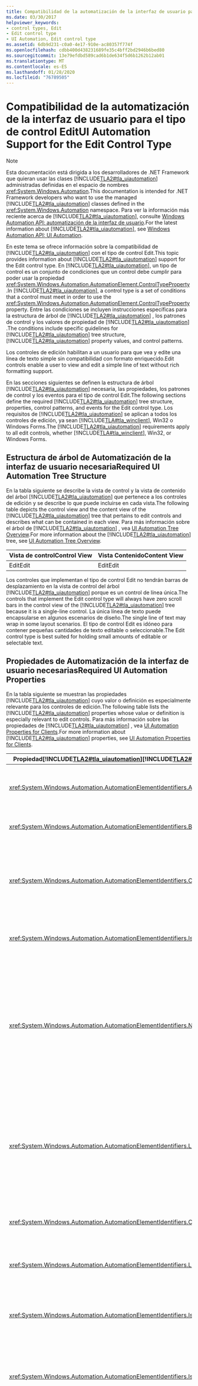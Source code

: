 ```yaml
---
title: Compatibilidad de la automatización de la interfaz de usuario para el tipo de control Edit
ms.date: 03/30/2017
helpviewer_keywords:
- control types, Edit
- Edit control type
- UI Automation, Edit control type
ms.assetid: 6db9d231-c0a0-4e17-910e-ac80357f774f
ms.openlocfilehash: cdbb400d438231689fe35c4bff2bd2946b6bed80
ms.sourcegitcommit: 13e79efdbd589cad6b1de634f5d6b1262b12ab01
ms.translationtype: MT
ms.contentlocale: es-ES
ms.lasthandoff: 01/28/2020
ms.locfileid: "76789505"
---
```

# <a name="ui-automation-support-for-the-edit-control-type"></a><span data-ttu-id="5e2ea-102">Compatibilidad de la automatización de la interfaz de usuario para el tipo de control Edit</span><span class="sxs-lookup"><span data-stu-id="5e2ea-102">UI Automation Support for the Edit Control Type</span></span>

> [!NOTE]
> <span data-ttu-id="5e2ea-103">Esta documentación está dirigida a los desarrolladores de .NET Framework que quieran usar las clases [!INCLUDE[TLA2#tla_uiautomation](../../../includes/tla2sharptla-uiautomation-md.md)] administradas definidas en el espacio de nombres <xref:System.Windows.Automation>.</span><span class="sxs-lookup"><span data-stu-id="5e2ea-103">This documentation is intended for .NET Framework developers who want to use the managed [!INCLUDE[TLA2#tla_uiautomation](../../../includes/tla2sharptla-uiautomation-md.md)] classes defined in the <xref:System.Windows.Automation> namespace.</span></span> <span data-ttu-id="5e2ea-104">Para ver la información más reciente acerca de [!INCLUDE[TLA2#tla_uiautomation](../../../includes/tla2sharptla-uiautomation-md.md)], consulte [Windows Automation API: automatización de la interfaz de usuario](/windows/win32/winauto/entry-uiauto-win32).</span><span class="sxs-lookup"><span data-stu-id="5e2ea-104">For the latest information about [!INCLUDE[TLA2#tla_uiautomation](../../../includes/tla2sharptla-uiautomation-md.md)], see [Windows Automation API: UI Automation](/windows/win32/winauto/entry-uiauto-win32).</span></span>

<span data-ttu-id="5e2ea-105">En este tema se ofrece información sobre la compatibilidad de [!INCLUDE[TLA2#tla_uiautomation](../../../includes/tla2sharptla-uiautomation-md.md)] con el tipo de control Edit.</span><span class="sxs-lookup"><span data-stu-id="5e2ea-105">This topic provides information about [!INCLUDE[TLA2#tla_uiautomation](../../../includes/tla2sharptla-uiautomation-md.md)] support for the Edit control type.</span></span> <span data-ttu-id="5e2ea-106">En [!INCLUDE[TLA2#tla_uiautomation](../../../includes/tla2sharptla-uiautomation-md.md)], un tipo de control es un conjunto de condiciones que un control debe cumplir para poder usar la propiedad <xref:System.Windows.Automation.AutomationElement.ControlTypeProperty> .</span><span class="sxs-lookup"><span data-stu-id="5e2ea-106">In [!INCLUDE[TLA2#tla_uiautomation](../../../includes/tla2sharptla-uiautomation-md.md)], a control type is a set of conditions that a control must meet in order to use the <xref:System.Windows.Automation.AutomationElement.ControlTypeProperty> property.</span></span> <span data-ttu-id="5e2ea-107">Entre las condiciones se incluyen instrucciones específicas para la estructura de árbol de [!INCLUDE[TLA2#tla_uiautomation](../../../includes/tla2sharptla-uiautomation-md.md)] , los patrones de control y los valores de propiedad de [!INCLUDE[TLA2#tla_uiautomation](../../../includes/tla2sharptla-uiautomation-md.md)] .</span><span class="sxs-lookup"><span data-stu-id="5e2ea-107">The conditions include specific guidelines for [!INCLUDE[TLA2#tla_uiautomation](../../../includes/tla2sharptla-uiautomation-md.md)] tree structure, [!INCLUDE[TLA2#tla_uiautomation](../../../includes/tla2sharptla-uiautomation-md.md)] property values, and control patterns.</span></span>

<span data-ttu-id="5e2ea-108">Los controles de edición habilitan a un usuario para que vea y edite una línea de texto simple sin compatibilidad con formato enriquecido.</span><span class="sxs-lookup"><span data-stu-id="5e2ea-108">Edit controls enable a user to view and edit a simple line of text without rich formatting support.</span></span>

<span data-ttu-id="5e2ea-109">En las secciones siguientes se definen la estructura de árbol [!INCLUDE[TLA2#tla_uiautomation](../../../includes/tla2sharptla-uiautomation-md.md)] necesaria, las propiedades, los patrones de control y los eventos para el tipo de control Edit.</span><span class="sxs-lookup"><span data-stu-id="5e2ea-109">The following sections define the required [!INCLUDE[TLA2#tla_uiautomation](../../../includes/tla2sharptla-uiautomation-md.md)] tree structure, properties, control patterns, and events for the Edit control type.</span></span> <span data-ttu-id="5e2ea-110">Los requisitos de [!INCLUDE[TLA2#tla_uiautomation](../../../includes/tla2sharptla-uiautomation-md.md)] se aplican a todos los controles de edición, ya sean [!INCLUDE[TLA#tla_winclient](../../../includes/tlasharptla-winclient-md.md)], Win32 o Windows Forms.</span><span class="sxs-lookup"><span data-stu-id="5e2ea-110">The [!INCLUDE[TLA2#tla_uiautomation](../../../includes/tla2sharptla-uiautomation-md.md)] requirements apply to all edit controls, whether [!INCLUDE[TLA#tla_winclient](../../../includes/tlasharptla-winclient-md.md)], Win32, or Windows Forms.</span></span>

<a name="Required_UI_Automation_Tree_Structure"></a>

## <a name="required-ui-automation-tree-structure"></a><span data-ttu-id="5e2ea-111">Estructura de árbol de Automatización de la interfaz de usuario necesaria</span><span class="sxs-lookup"><span data-stu-id="5e2ea-111">Required UI Automation Tree Structure</span></span>

<span data-ttu-id="5e2ea-112">En la tabla siguiente se describe la vista de control y la vista de contenido del árbol [!INCLUDE[TLA2#tla_uiautomation](../../../includes/tla2sharptla-uiautomation-md.md)] que pertenece a los controles de edición y se describe lo que puede incluirse en cada vista.</span><span class="sxs-lookup"><span data-stu-id="5e2ea-112">The following table depicts the control view and the content view of the [!INCLUDE[TLA2#tla_uiautomation](../../../includes/tla2sharptla-uiautomation-md.md)] tree that pertains to edit controls and describes what can be contained in each view.</span></span> <span data-ttu-id="5e2ea-113">Para más información sobre el árbol de [!INCLUDE[TLA2#tla_uiautomation](../../../includes/tla2sharptla-uiautomation-md.md)] , vea [UI Automation Tree Overview](ui-automation-tree-overview.md).</span><span class="sxs-lookup"><span data-stu-id="5e2ea-113">For more information about the [!INCLUDE[TLA2#tla_uiautomation](../../../includes/tla2sharptla-uiautomation-md.md)] tree, see [UI Automation Tree Overview](ui-automation-tree-overview.md).</span></span>

|<span data-ttu-id="5e2ea-114">Vista de control</span><span class="sxs-lookup"><span data-stu-id="5e2ea-114">Control View</span></span>|<span data-ttu-id="5e2ea-115">Vista Contenido</span><span class="sxs-lookup"><span data-stu-id="5e2ea-115">Content View</span></span>|
|------------------|------------------|
|<span data-ttu-id="5e2ea-116">Edit</span><span class="sxs-lookup"><span data-stu-id="5e2ea-116">Edit</span></span>|<span data-ttu-id="5e2ea-117">Edit</span><span class="sxs-lookup"><span data-stu-id="5e2ea-117">Edit</span></span>|

<span data-ttu-id="5e2ea-118">Los controles que implementan el tipo de control Edit no tendrán barras de desplazamiento en la vista de control del árbol [!INCLUDE[TLA2#tla_uiautomation](../../../includes/tla2sharptla-uiautomation-md.md)] porque es un control de línea única.</span><span class="sxs-lookup"><span data-stu-id="5e2ea-118">The controls that implement the Edit control type will always have zero scroll bars in the control view of the [!INCLUDE[TLA2#tla_uiautomation](../../../includes/tla2sharptla-uiautomation-md.md)] tree because it is a single-line control.</span></span> <span data-ttu-id="5e2ea-119">La única línea de texto puede encapsularse en algunos escenarios de diseño.</span><span class="sxs-lookup"><span data-stu-id="5e2ea-119">The single line of text may wrap in some layout scenarios.</span></span> <span data-ttu-id="5e2ea-120">El tipo de control Edit es idóneo para contener pequeñas cantidades de texto editable o seleccionable.</span><span class="sxs-lookup"><span data-stu-id="5e2ea-120">The Edit control type is best suited for holding small amounts of editable or selectable text.</span></span>

<a name="Required_UI_Automation_Properties"></a>

## <a name="required-ui-automation-properties"></a><span data-ttu-id="5e2ea-121">Propiedades de Automatización de la interfaz de usuario necesarias</span><span class="sxs-lookup"><span data-stu-id="5e2ea-121">Required UI Automation Properties</span></span>

<span data-ttu-id="5e2ea-122">En la tabla siguiente se muestran las propiedades [!INCLUDE[TLA2#tla_uiautomation](../../../includes/tla2sharptla-uiautomation-md.md)] cuyo valor o definición es especialmente relevante para los controles de edición.</span><span class="sxs-lookup"><span data-stu-id="5e2ea-122">The following table lists the [!INCLUDE[TLA2#tla_uiautomation](../../../includes/tla2sharptla-uiautomation-md.md)] properties whose value or definition is especially relevant to edit controls.</span></span> <span data-ttu-id="5e2ea-123">Para más información sobre las propiedades de [!INCLUDE[TLA2#tla_uiautomation](../../../includes/tla2sharptla-uiautomation-md.md)] , vea [UI Automation Properties for Clients](ui-automation-properties-for-clients.md).</span><span class="sxs-lookup"><span data-stu-id="5e2ea-123">For more information about [!INCLUDE[TLA2#tla_uiautomation](../../../includes/tla2sharptla-uiautomation-md.md)] properties, see [UI Automation Properties for Clients](ui-automation-properties-for-clients.md).</span></span>

|<span data-ttu-id="5e2ea-124">Propiedad[!INCLUDE[TLA2#tla_uiautomation](../../../includes/tla2sharptla-uiautomation-md.md)]</span><span class="sxs-lookup"><span data-stu-id="5e2ea-124">[!INCLUDE[TLA2#tla_uiautomation](../../../includes/tla2sharptla-uiautomation-md.md)] Property</span></span>|<span data-ttu-id="5e2ea-125">{2&gt;Value&lt;2}</span><span class="sxs-lookup"><span data-stu-id="5e2ea-125">Value</span></span>|<span data-ttu-id="5e2ea-126">Notas</span><span class="sxs-lookup"><span data-stu-id="5e2ea-126">Notes</span></span>|
|------------------------------------------------------------------------------------|-----------|-----------|
|<xref:System.Windows.Automation.AutomationElementIdentifiers.AutomationIdProperty>|<span data-ttu-id="5e2ea-127">Vea las notas.</span><span class="sxs-lookup"><span data-stu-id="5e2ea-127">See notes.</span></span>|<span data-ttu-id="5e2ea-128">El valor de esta propiedad debe ser único en todos los controles de una aplicación.</span><span class="sxs-lookup"><span data-stu-id="5e2ea-128">The value of this property needs to be unique across all controls in an application.</span></span>|
|<xref:System.Windows.Automation.AutomationElementIdentifiers.BoundingRectangleProperty>|<span data-ttu-id="5e2ea-129">Vea las notas.</span><span class="sxs-lookup"><span data-stu-id="5e2ea-129">See notes.</span></span>|<span data-ttu-id="5e2ea-130">El rectángulo exterior que contiene el control completo.</span><span class="sxs-lookup"><span data-stu-id="5e2ea-130">The outermost rectangle that contains the whole control.</span></span>|
|<xref:System.Windows.Automation.AutomationElementIdentifiers.ClickablePointProperty>|<span data-ttu-id="5e2ea-131">Vea las notas.</span><span class="sxs-lookup"><span data-stu-id="5e2ea-131">See notes.</span></span>|<span data-ttu-id="5e2ea-132">El control de edición debe tener un punto en el que se pueda hacer clic que dé enfoque de entrada a la parte de edición del control cuando un usuario hace clic en el mouse allí.</span><span class="sxs-lookup"><span data-stu-id="5e2ea-132">The edit control must have a clickable point that gives input focus to the edit portion of the control when a user clicks the mouse there.</span></span>|
|<xref:System.Windows.Automation.AutomationElementIdentifiers.IsKeyboardFocusableProperty>|<span data-ttu-id="5e2ea-133">Vea las notas.</span><span class="sxs-lookup"><span data-stu-id="5e2ea-133">See notes.</span></span>|<span data-ttu-id="5e2ea-134">Si el control puede recibir el foco del teclado, debe admitir esta propiedad.</span><span class="sxs-lookup"><span data-stu-id="5e2ea-134">If the control can receive keyboard focus, it must support this property.</span></span>|
|<xref:System.Windows.Automation.AutomationElementIdentifiers.NameProperty>|<span data-ttu-id="5e2ea-135">Vea las notas.</span><span class="sxs-lookup"><span data-stu-id="5e2ea-135">See notes.</span></span>|<span data-ttu-id="5e2ea-136">El nombre del control de edición se genera normalmente desde una etiqueta de texto estático.</span><span class="sxs-lookup"><span data-stu-id="5e2ea-136">The name of the edit control is typically generated from a static text label.</span></span> <span data-ttu-id="5e2ea-137">Si no hay ninguna etiqueta de texto estático, el desarrollador de aplicaciones debe asignar un valor de propiedad para `Name` .</span><span class="sxs-lookup"><span data-stu-id="5e2ea-137">If there is not a static text label, a property value for `Name` must be assigned by the application developer.</span></span> <span data-ttu-id="5e2ea-138">La propiedad `Name` nunca debe incluir el contenido textual del control de edición.</span><span class="sxs-lookup"><span data-stu-id="5e2ea-138">The `Name` property should never contain the textual contents of the edit control.</span></span>|
|<xref:System.Windows.Automation.AutomationElementIdentifiers.LabeledByProperty>|<span data-ttu-id="5e2ea-139">Vea las notas.</span><span class="sxs-lookup"><span data-stu-id="5e2ea-139">See notes.</span></span>|<span data-ttu-id="5e2ea-140">Si hay una etiqueta de texto estático asociada al control, esta propiedad debe exponer una referencia a ese control.</span><span class="sxs-lookup"><span data-stu-id="5e2ea-140">If there is a static text label associated with the control, then this property must expose a reference to that control.</span></span> <span data-ttu-id="5e2ea-141">Si el control de texto es un subcomponente de otro control, no tendrá un conjunto de propiedades `LabeledBy` .</span><span class="sxs-lookup"><span data-stu-id="5e2ea-141">If the text control is a subcomponent of another control, it will not have a `LabeledBy` property set.</span></span>|
|<xref:System.Windows.Automation.AutomationElementIdentifiers.ControlTypeProperty>|<span data-ttu-id="5e2ea-142">Edit</span><span class="sxs-lookup"><span data-stu-id="5e2ea-142">Edit</span></span>|<span data-ttu-id="5e2ea-143">Este valor es el mismo para todos los marcos de trabajo [!INCLUDE[TLA2#tla_ui](../../../includes/tla2sharptla-ui-md.md)] .</span><span class="sxs-lookup"><span data-stu-id="5e2ea-143">This value is the same for all [!INCLUDE[TLA2#tla_ui](../../../includes/tla2sharptla-ui-md.md)] frameworks.</span></span>|
|<xref:System.Windows.Automation.AutomationElementIdentifiers.LocalizedControlTypeProperty>|<span data-ttu-id="5e2ea-144">"edición"</span><span class="sxs-lookup"><span data-stu-id="5e2ea-144">"edit"</span></span>|<span data-ttu-id="5e2ea-145">Cadena localizada que corresponde al tipo de control Edit.</span><span class="sxs-lookup"><span data-stu-id="5e2ea-145">Localized string corresponding to the Edit control type.</span></span>|
|<xref:System.Windows.Automation.AutomationElementIdentifiers.IsContentElementProperty>|<span data-ttu-id="5e2ea-146">Verdadero</span><span class="sxs-lookup"><span data-stu-id="5e2ea-146">True</span></span>|<span data-ttu-id="5e2ea-147">El control de edición siempre se incluye en la vista de contenido del árbol [!INCLUDE[TLA2#tla_uiautomation](../../../includes/tla2sharptla-uiautomation-md.md)] .</span><span class="sxs-lookup"><span data-stu-id="5e2ea-147">The edit control is always included in the content view of the [!INCLUDE[TLA2#tla_uiautomation](../../../includes/tla2sharptla-uiautomation-md.md)] tree.</span></span>|
|<xref:System.Windows.Automation.AutomationElementIdentifiers.IsControlElementProperty>|<span data-ttu-id="5e2ea-148">Verdadero</span><span class="sxs-lookup"><span data-stu-id="5e2ea-148">True</span></span>|<span data-ttu-id="5e2ea-149">El control de edición siempre se incluye en la vista de control del árbol [!INCLUDE[TLA2#tla_uiautomation](../../../includes/tla2sharptla-uiautomation-md.md)] .</span><span class="sxs-lookup"><span data-stu-id="5e2ea-149">The edit control is always included in the control view of the [!INCLUDE[TLA2#tla_uiautomation](../../../includes/tla2sharptla-uiautomation-md.md)] tree.</span></span>|
|<xref:System.Windows.Automation.AutomationElementIdentifiers.IsPasswordProperty>|<span data-ttu-id="5e2ea-150">Vea las notas.</span><span class="sxs-lookup"><span data-stu-id="5e2ea-150">See notes.</span></span>|<span data-ttu-id="5e2ea-151">Debe establecerse en true en controles de edición que contienen contraseñas.</span><span class="sxs-lookup"><span data-stu-id="5e2ea-151">Must be set to true on edit controls that contain passwords.</span></span> <span data-ttu-id="5e2ea-152">Si un control de edición contiene el contenido de la contraseña, esta propiedad se puede usar por un lector de pantalla para determinar si las pulsaciones de teclas se deben leer cuando el usuario las introduce.</span><span class="sxs-lookup"><span data-stu-id="5e2ea-152">If an edit control does contain Password contents then this property can be used by a screen reader to determine whether keystrokes should be read out as the user types them.</span></span>|

<a name="Required_UI_Automation_Control_Patterns"></a>

## <a name="required-ui-automation-control-patterns-and-properties"></a><span data-ttu-id="5e2ea-153">Propiedades y patrones de control de Automatización de la interfaz de usuario necesarios</span><span class="sxs-lookup"><span data-stu-id="5e2ea-153">Required UI Automation Control Patterns and Properties</span></span>

<span data-ttu-id="5e2ea-154">En la tabla siguiente se muestran los patrones de control que se deben admitir por todos los controles de edición.</span><span class="sxs-lookup"><span data-stu-id="5e2ea-154">The following table lists the control patterns required to be supported by all edit controls.</span></span> <span data-ttu-id="5e2ea-155">Para más información sobre los patrones de control, vea [UI Automation Control Patterns Overview](ui-automation-control-patterns-overview.md).</span><span class="sxs-lookup"><span data-stu-id="5e2ea-155">For more information about control patterns, see [UI Automation Control Patterns Overview](ui-automation-control-patterns-overview.md).</span></span>

|<span data-ttu-id="5e2ea-156">Patrón de control/propiedad de patrón de control</span><span class="sxs-lookup"><span data-stu-id="5e2ea-156">Control Pattern/Control Pattern Property</span></span>|<span data-ttu-id="5e2ea-157">Soporte técnico/valor</span><span class="sxs-lookup"><span data-stu-id="5e2ea-157">Support/Value</span></span>|<span data-ttu-id="5e2ea-158">Notas</span><span class="sxs-lookup"><span data-stu-id="5e2ea-158">Notes</span></span>|
|-----------------------------------------------|--------------------|-----------|
|<xref:System.Windows.Automation.Provider.ITextProvider>|<span data-ttu-id="5e2ea-159">Depende</span><span class="sxs-lookup"><span data-stu-id="5e2ea-159">Depends</span></span>|<span data-ttu-id="5e2ea-160">Los controles de edición deben admitir el patrón de control Text porque siempre debe haber información de texto detallada disponible para los clientes.</span><span class="sxs-lookup"><span data-stu-id="5e2ea-160">Edit controls should support the Text control pattern because detailed text information should always be available for clients.</span></span>|
|<xref:System.Windows.Automation.Provider.IValueProvider>|<span data-ttu-id="5e2ea-161">Depende</span><span class="sxs-lookup"><span data-stu-id="5e2ea-161">Depends</span></span>|<span data-ttu-id="5e2ea-162">Todos los controles de edición que toman una cadena deben exponer el patrón Value.</span><span class="sxs-lookup"><span data-stu-id="5e2ea-162">All edit controls that take a string must expose the Value pattern.</span></span>|
|<xref:System.Windows.Automation.Provider.IValueProvider.IsReadOnly%2A>|<span data-ttu-id="5e2ea-163">Vea las notas.</span><span class="sxs-lookup"><span data-stu-id="5e2ea-163">See notes.</span></span>|<span data-ttu-id="5e2ea-164">Se debe establecer esta propiedad para indicar si el control puede tener un valor establecido mediante programación o si es editable por el usuario.</span><span class="sxs-lookup"><span data-stu-id="5e2ea-164">This property must be set to indicate whether the control can have a value set programmatically or is editable by the user.</span></span>|
|<xref:System.Windows.Automation.Provider.IValueProvider.Value%2A>|<span data-ttu-id="5e2ea-165">Vea las notas.</span><span class="sxs-lookup"><span data-stu-id="5e2ea-165">See notes.</span></span>|<span data-ttu-id="5e2ea-166">Esta propiedad devolverá el contenido textual del control de edición.</span><span class="sxs-lookup"><span data-stu-id="5e2ea-166">This property will return the textual contents of the edit control.</span></span> <span data-ttu-id="5e2ea-167">Si la `IsPasswordProperty` se establece en `true`, esta propiedad debe provocar una `InvalidOperationException` cuando se solicite.</span><span class="sxs-lookup"><span data-stu-id="5e2ea-167">If the `IsPasswordProperty` is set to `true`, this property must raise an `InvalidOperationException` when requested.</span></span>|
|<xref:System.Windows.Automation.Provider.IRangeValueProvider>|<span data-ttu-id="5e2ea-168">Depende</span><span class="sxs-lookup"><span data-stu-id="5e2ea-168">Depends</span></span>|<span data-ttu-id="5e2ea-169">Todos los controles de edición que toman un intervalo numérico deben exponer el patrón de control Range Value.</span><span class="sxs-lookup"><span data-stu-id="5e2ea-169">All edit controls that take a numeric range must expose Range Value control pattern.</span></span>|
|<xref:System.Windows.Automation.Provider.IRangeValueProvider.Minimum%2A>|<span data-ttu-id="5e2ea-170">Vea las notas.</span><span class="sxs-lookup"><span data-stu-id="5e2ea-170">See notes.</span></span>|<span data-ttu-id="5e2ea-171">Esta propiedad debe ser el valor mínimo en el que se puede establecer el contenido del control de edición.</span><span class="sxs-lookup"><span data-stu-id="5e2ea-171">This property must be the smallest value that the edit control's contents can be set to.</span></span>|
|<xref:System.Windows.Automation.Provider.IRangeValueProvider.Maximum%2A>|<span data-ttu-id="5e2ea-172">Vea las notas.</span><span class="sxs-lookup"><span data-stu-id="5e2ea-172">See notes.</span></span>|<span data-ttu-id="5e2ea-173">Esta propiedad debe ser el valor máximo en el que se puede establecer el contenido del control de edición.</span><span class="sxs-lookup"><span data-stu-id="5e2ea-173">This property must be the largest value that the edit control's contents can be set to.</span></span>|
|<xref:System.Windows.Automation.Provider.IRangeValueProvider.SmallChange%2A>|<span data-ttu-id="5e2ea-174">Vea las notas.</span><span class="sxs-lookup"><span data-stu-id="5e2ea-174">See notes.</span></span>|<span data-ttu-id="5e2ea-175">Esta propiedad debe indicar el número de posiciones decimales en el que se puede establecer el valor.</span><span class="sxs-lookup"><span data-stu-id="5e2ea-175">This property must indicate the number of decimal places that the value can be set to.</span></span> <span data-ttu-id="5e2ea-176">Si la edición solo acepta enteros, la `SmallChangeProperty` debe ser 1.</span><span class="sxs-lookup"><span data-stu-id="5e2ea-176">If the edit only take integers, the `SmallChangeProperty` must be 1.</span></span> <span data-ttu-id="5e2ea-177">Si la edición acepta un intervalo de entre 1,0 y 2,0, la `SmallChangeProperty` debe ser 0,1.</span><span class="sxs-lookup"><span data-stu-id="5e2ea-177">If the edit takes a range from 1.0 to 2.0, then the `SmallChangeProperty` must be 0.1.</span></span> <span data-ttu-id="5e2ea-178">Si el control de edición acepta un intervalo de entre 1,0 y 2,0, la `SmallChangeProperty` debe ser 0,001.</span><span class="sxs-lookup"><span data-stu-id="5e2ea-178">If the edit control takes a range from 1.00 to 2.00 then the `SmallChangeProperty` must be 0.001.</span></span>|
|<xref:System.Windows.Automation.Provider.IRangeValueProvider.LargeChange%2A>|`Null`|<span data-ttu-id="5e2ea-179">Esta propiedad no necesita exponerse en un control de edición.</span><span class="sxs-lookup"><span data-stu-id="5e2ea-179">This property does not need to be exposed on an edit control.</span></span>|
|<xref:System.Windows.Automation.Provider.IRangeValueProvider.Value%2A>|<span data-ttu-id="5e2ea-180">Vea las notas.</span><span class="sxs-lookup"><span data-stu-id="5e2ea-180">See notes.</span></span>|<span data-ttu-id="5e2ea-181">Esta propiedad indicará el contenido numérico del control de edición.</span><span class="sxs-lookup"><span data-stu-id="5e2ea-181">This property will indicate the numeric contents of the edit control.</span></span> <span data-ttu-id="5e2ea-182">Cuando se establece un valor más preciso por un cliente [!INCLUDE[TLA2#tla_uiautomation](../../../includes/tla2sharptla-uiautomation-md.md)] dentro de los intervalos especificados en las propiedades `Minimum` y `Maximum` , la propiedad Value se redondeará automáticamente al valor aceptado más cercano.</span><span class="sxs-lookup"><span data-stu-id="5e2ea-182">When a more precise value is set by a [!INCLUDE[TLA2#tla_uiautomation](../../../includes/tla2sharptla-uiautomation-md.md)] client within the ranges specified in the `Minimum` and `Maximum` properties, the Value property will automatically be rounded to the closest accepted value.</span></span>|

<a name="Required_UI_Automation_Events"></a>

## <a name="required-ui-automation-events"></a><span data-ttu-id="5e2ea-183">Eventos de Automatización de la interfaz de usuario necesarios</span><span class="sxs-lookup"><span data-stu-id="5e2ea-183">Required UI Automation Events</span></span>

<span data-ttu-id="5e2ea-184">En la tabla siguiente se muestran los eventos [!INCLUDE[TLA2#tla_uiautomation](../../../includes/tla2sharptla-uiautomation-md.md)] que se deben admitir por todos los controles de edición.</span><span class="sxs-lookup"><span data-stu-id="5e2ea-184">The following table lists the [!INCLUDE[TLA2#tla_uiautomation](../../../includes/tla2sharptla-uiautomation-md.md)] events required to be supported by all edit controls.</span></span> <span data-ttu-id="5e2ea-185">Para más información sobre eventos, vea [UI Automation Events Overview](ui-automation-events-overview.md).</span><span class="sxs-lookup"><span data-stu-id="5e2ea-185">For more information about events, see [UI Automation Events Overview](ui-automation-events-overview.md).</span></span>

|<span data-ttu-id="5e2ea-186">o[!INCLUDE[TLA2#tla_uiautomation](../../../includes/tla2sharptla-uiautomation-md.md)]</span><span class="sxs-lookup"><span data-stu-id="5e2ea-186">[!INCLUDE[TLA2#tla_uiautomation](../../../includes/tla2sharptla-uiautomation-md.md)] Event</span></span>|<span data-ttu-id="5e2ea-187">Compatibilidad con</span><span class="sxs-lookup"><span data-stu-id="5e2ea-187">Support</span></span>|<span data-ttu-id="5e2ea-188">Notas</span><span class="sxs-lookup"><span data-stu-id="5e2ea-188">Notes</span></span>|
|---------------------------------------------------------------------------------|-------------|-----------|
|<xref:System.Windows.Automation.SelectionPatternIdentifiers.InvalidatedEvent>|<span data-ttu-id="5e2ea-189">Requerido</span><span class="sxs-lookup"><span data-stu-id="5e2ea-189">Required</span></span>|<span data-ttu-id="5e2ea-190">Ninguno</span><span class="sxs-lookup"><span data-stu-id="5e2ea-190">None</span></span>|
|<xref:System.Windows.Automation.TextPatternIdentifiers.TextSelectionChangedEvent>|<span data-ttu-id="5e2ea-191">Requerido</span><span class="sxs-lookup"><span data-stu-id="5e2ea-191">Required</span></span>|<span data-ttu-id="5e2ea-192">Ninguno</span><span class="sxs-lookup"><span data-stu-id="5e2ea-192">None</span></span>|
|<xref:System.Windows.Automation.TextPatternIdentifiers.TextChangedEvent>|<span data-ttu-id="5e2ea-193">Requerido</span><span class="sxs-lookup"><span data-stu-id="5e2ea-193">Required</span></span>|<span data-ttu-id="5e2ea-194">Ninguno</span><span class="sxs-lookup"><span data-stu-id="5e2ea-194">None</span></span>|
|<span data-ttu-id="5e2ea-195">Evento cambiado por propiedad<xref:System.Windows.Automation.AutomationElementIdentifiers.BoundingRectangleProperty> .</span><span class="sxs-lookup"><span data-stu-id="5e2ea-195"><xref:System.Windows.Automation.AutomationElementIdentifiers.BoundingRectangleProperty> property-changed event.</span></span>|<span data-ttu-id="5e2ea-196">Requerido</span><span class="sxs-lookup"><span data-stu-id="5e2ea-196">Required</span></span>|<span data-ttu-id="5e2ea-197">Ninguno</span><span class="sxs-lookup"><span data-stu-id="5e2ea-197">None</span></span>|
|<span data-ttu-id="5e2ea-198">Evento cambiado por propiedad<xref:System.Windows.Automation.AutomationElementIdentifiers.IsOffscreenProperty> .</span><span class="sxs-lookup"><span data-stu-id="5e2ea-198"><xref:System.Windows.Automation.AutomationElementIdentifiers.IsOffscreenProperty> property-changed event.</span></span>|<span data-ttu-id="5e2ea-199">Requerido</span><span class="sxs-lookup"><span data-stu-id="5e2ea-199">Required</span></span>|<span data-ttu-id="5e2ea-200">Ninguno</span><span class="sxs-lookup"><span data-stu-id="5e2ea-200">None</span></span>|
|<span data-ttu-id="5e2ea-201">Evento cambiado por propiedad<xref:System.Windows.Automation.AutomationElementIdentifiers.IsEnabledProperty> .</span><span class="sxs-lookup"><span data-stu-id="5e2ea-201"><xref:System.Windows.Automation.AutomationElementIdentifiers.IsEnabledProperty> property-changed event.</span></span>|<span data-ttu-id="5e2ea-202">Requerido</span><span class="sxs-lookup"><span data-stu-id="5e2ea-202">Required</span></span>|<span data-ttu-id="5e2ea-203">Ninguno</span><span class="sxs-lookup"><span data-stu-id="5e2ea-203">None</span></span>|
|<span data-ttu-id="5e2ea-204">Evento cambiado por propiedad<xref:System.Windows.Automation.AutomationElementIdentifiers.NameProperty> .</span><span class="sxs-lookup"><span data-stu-id="5e2ea-204"><xref:System.Windows.Automation.AutomationElementIdentifiers.NameProperty> property-changed event.</span></span>|<span data-ttu-id="5e2ea-205">Requerido</span><span class="sxs-lookup"><span data-stu-id="5e2ea-205">Required</span></span>|<span data-ttu-id="5e2ea-206">Ninguno</span><span class="sxs-lookup"><span data-stu-id="5e2ea-206">None</span></span>|
|<span data-ttu-id="5e2ea-207">Evento cambiado por propiedad<xref:System.Windows.Automation.ValuePatternIdentifiers.ValueProperty> .</span><span class="sxs-lookup"><span data-stu-id="5e2ea-207"><xref:System.Windows.Automation.ValuePatternIdentifiers.ValueProperty> property-changed event.</span></span>|<span data-ttu-id="5e2ea-208">Depende</span><span class="sxs-lookup"><span data-stu-id="5e2ea-208">Depends</span></span>|<span data-ttu-id="5e2ea-209">Ninguno</span><span class="sxs-lookup"><span data-stu-id="5e2ea-209">None</span></span>|
|<span data-ttu-id="5e2ea-210">Evento cambiado por propiedad<xref:System.Windows.Automation.ScrollPatternIdentifiers.HorizontallyScrollableProperty> .</span><span class="sxs-lookup"><span data-stu-id="5e2ea-210"><xref:System.Windows.Automation.ScrollPatternIdentifiers.HorizontallyScrollableProperty> property-changed event.</span></span>|<span data-ttu-id="5e2ea-211">Never</span><span class="sxs-lookup"><span data-stu-id="5e2ea-211">Never</span></span>|<span data-ttu-id="5e2ea-212">Ninguno</span><span class="sxs-lookup"><span data-stu-id="5e2ea-212">None</span></span>|
|<span data-ttu-id="5e2ea-213">Evento cambiado por propiedad<xref:System.Windows.Automation.ScrollPatternIdentifiers.HorizontalScrollPercentProperty> .</span><span class="sxs-lookup"><span data-stu-id="5e2ea-213"><xref:System.Windows.Automation.ScrollPatternIdentifiers.HorizontalScrollPercentProperty> property-changed event.</span></span>|<span data-ttu-id="5e2ea-214">Never</span><span class="sxs-lookup"><span data-stu-id="5e2ea-214">Never</span></span>|<span data-ttu-id="5e2ea-215">Ninguno</span><span class="sxs-lookup"><span data-stu-id="5e2ea-215">None</span></span>|
|<span data-ttu-id="5e2ea-216">Evento cambiado por propiedad<xref:System.Windows.Automation.ScrollPatternIdentifiers.HorizontalViewSizeProperty> .</span><span class="sxs-lookup"><span data-stu-id="5e2ea-216"><xref:System.Windows.Automation.ScrollPatternIdentifiers.HorizontalViewSizeProperty> property-changed event.</span></span>|<span data-ttu-id="5e2ea-217">Never</span><span class="sxs-lookup"><span data-stu-id="5e2ea-217">Never</span></span>|<span data-ttu-id="5e2ea-218">Ninguno</span><span class="sxs-lookup"><span data-stu-id="5e2ea-218">None</span></span>|
|<span data-ttu-id="5e2ea-219">Evento cambiado por propiedad<xref:System.Windows.Automation.ScrollPatternIdentifiers.VerticalScrollPercentProperty> .</span><span class="sxs-lookup"><span data-stu-id="5e2ea-219"><xref:System.Windows.Automation.ScrollPatternIdentifiers.VerticalScrollPercentProperty> property-changed event.</span></span>|<span data-ttu-id="5e2ea-220">Never</span><span class="sxs-lookup"><span data-stu-id="5e2ea-220">Never</span></span>|<span data-ttu-id="5e2ea-221">Ninguno</span><span class="sxs-lookup"><span data-stu-id="5e2ea-221">None</span></span>|
|<span data-ttu-id="5e2ea-222">Evento cambiado por propiedad<xref:System.Windows.Automation.ScrollPatternIdentifiers.VerticallyScrollableProperty> .</span><span class="sxs-lookup"><span data-stu-id="5e2ea-222"><xref:System.Windows.Automation.ScrollPatternIdentifiers.VerticallyScrollableProperty> property-changed event.</span></span>|<span data-ttu-id="5e2ea-223">Never</span><span class="sxs-lookup"><span data-stu-id="5e2ea-223">Never</span></span>|<span data-ttu-id="5e2ea-224">Ninguno</span><span class="sxs-lookup"><span data-stu-id="5e2ea-224">None</span></span>|
|<span data-ttu-id="5e2ea-225">Evento cambiado por propiedad<xref:System.Windows.Automation.ScrollPatternIdentifiers.VerticalViewSizeProperty> .</span><span class="sxs-lookup"><span data-stu-id="5e2ea-225"><xref:System.Windows.Automation.ScrollPatternIdentifiers.VerticalViewSizeProperty> property-changed event.</span></span>|<span data-ttu-id="5e2ea-226">Never</span><span class="sxs-lookup"><span data-stu-id="5e2ea-226">Never</span></span>|<span data-ttu-id="5e2ea-227">Ninguno</span><span class="sxs-lookup"><span data-stu-id="5e2ea-227">None</span></span>|
|<span data-ttu-id="5e2ea-228">Evento cambiado por propiedad<xref:System.Windows.Automation.RangeValuePatternIdentifiers.ValueProperty> .</span><span class="sxs-lookup"><span data-stu-id="5e2ea-228"><xref:System.Windows.Automation.RangeValuePatternIdentifiers.ValueProperty> property-changed event.</span></span>|<span data-ttu-id="5e2ea-229">Depende</span><span class="sxs-lookup"><span data-stu-id="5e2ea-229">Depends</span></span>|<span data-ttu-id="5e2ea-230">Si el control admite el patrón de control Range Value, debe admitir este evento.</span><span class="sxs-lookup"><span data-stu-id="5e2ea-230">If the control supports the range Value control pattern, it must support this event.</span></span>|
|<xref:System.Windows.Automation.AutomationElementIdentifiers.AutomationFocusChangedEvent>|<span data-ttu-id="5e2ea-231">Requerido</span><span class="sxs-lookup"><span data-stu-id="5e2ea-231">Required</span></span>|<span data-ttu-id="5e2ea-232">Ninguno</span><span class="sxs-lookup"><span data-stu-id="5e2ea-232">None</span></span>|
|<xref:System.Windows.Automation.AutomationElementIdentifiers.StructureChangedEvent>|<span data-ttu-id="5e2ea-233">Requerido</span><span class="sxs-lookup"><span data-stu-id="5e2ea-233">Required</span></span>|<span data-ttu-id="5e2ea-234">Ninguno</span><span class="sxs-lookup"><span data-stu-id="5e2ea-234">None</span></span>|

## <a name="see-also"></a><span data-ttu-id="5e2ea-235">Vea también</span><span class="sxs-lookup"><span data-stu-id="5e2ea-235">See also</span></span>

- <xref:System.Windows.Automation.ControlType.Edit>
- [<span data-ttu-id="5e2ea-236">Información general sobre tipos de control de Automatización de la interfaz de usuario</span><span class="sxs-lookup"><span data-stu-id="5e2ea-236">UI Automation Control Types Overview</span></span>](ui-automation-control-types-overview.md)
- [<span data-ttu-id="5e2ea-237">Información general sobre la Automatización de la interfaz de usuario</span><span class="sxs-lookup"><span data-stu-id="5e2ea-237">UI Automation Overview</span></span>](ui-automation-overview.md)
